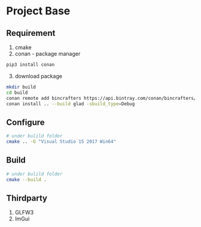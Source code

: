 Project Base
====
## Requirement
1. cmake
2. conan - package manager
```bash
pip3 install conan
```
3. download package
```bash
mkdir build
cd build
conan remote add bincrafters https://api.bintray.com/conan/bincrafters/public-conan
conan install .. --build glad -sbuild_type=Debug
```

## Configure
```bash
# under bulild folder
cmake .. -G "Visual Studio 15 2017 Win64"
```

## Build
```bash
# under bulild folder
cmake --build .
```

## Thirdparty
1. GLFW3
2. ImGui

